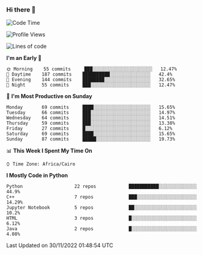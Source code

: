 ### Hi there 👋

<!--
**AMR-KELEG/AMR-KELEG** is a ✨ _special_ ✨ repository because its `README.md` (this file) appears on your GitHub profile.

Here are some ideas to get you started:

- 🔭 I’m currently working on ...
- 🌱 I’m currently learning ...
- 👯 I’m looking to collaborate on ...
- 🤔 I’m looking for help with ...
- 💬 Ask me about ...
- 📫 How to reach me: ...
- 😄 Pronouns: ...
- ⚡ Fun fact: ...
-->

<!--START_SECTION:waka-->
![Code Time](http://img.shields.io/badge/Code%20Time-0%20secs-blue)

![Profile Views](http://img.shields.io/badge/Profile%20Views-0-blue)

![Lines of code](https://img.shields.io/badge/From%20Hello%20World%20I%27ve%20Written-2%20Million%20lines%20of%20code-blue)

**I'm an Early 🐤** 

```text
🌞 Morning    55 commits     ███░░░░░░░░░░░░░░░░░░░░░░   12.47% 
🌆 Daytime    187 commits    ██████████░░░░░░░░░░░░░░░   42.4% 
🌃 Evening    144 commits    ████████░░░░░░░░░░░░░░░░░   32.65% 
🌙 Night      55 commits     ███░░░░░░░░░░░░░░░░░░░░░░   12.47%

```
📅 **I'm Most Productive on Sunday** 

```text
Monday       69 commits     ████░░░░░░░░░░░░░░░░░░░░░   15.65% 
Tuesday      66 commits     ███░░░░░░░░░░░░░░░░░░░░░░   14.97% 
Wednesday    64 commits     ███░░░░░░░░░░░░░░░░░░░░░░   14.51% 
Thursday     59 commits     ███░░░░░░░░░░░░░░░░░░░░░░   13.38% 
Friday       27 commits     █░░░░░░░░░░░░░░░░░░░░░░░░   6.12% 
Saturday     69 commits     ████░░░░░░░░░░░░░░░░░░░░░   15.65% 
Sunday       87 commits     █████░░░░░░░░░░░░░░░░░░░░   19.73%

```


📊 **This Week I Spent My Time On** 

```text
⌚︎ Time Zone: Africa/Cairo

```

**I Mostly Code in Python** 

```text
Python                   22 repos            ███████████░░░░░░░░░░░░░░   44.9% 
C++                      7 repos             ███░░░░░░░░░░░░░░░░░░░░░░   14.29% 
Jupyter Notebook         5 repos             ██░░░░░░░░░░░░░░░░░░░░░░░   10.2% 
HTML                     3 repos             █░░░░░░░░░░░░░░░░░░░░░░░░   6.12% 
Java                     2 repos             █░░░░░░░░░░░░░░░░░░░░░░░░   4.08%

```



 Last Updated on 30/11/2022 01:48:54 UTC
<!--END_SECTION:waka-->
